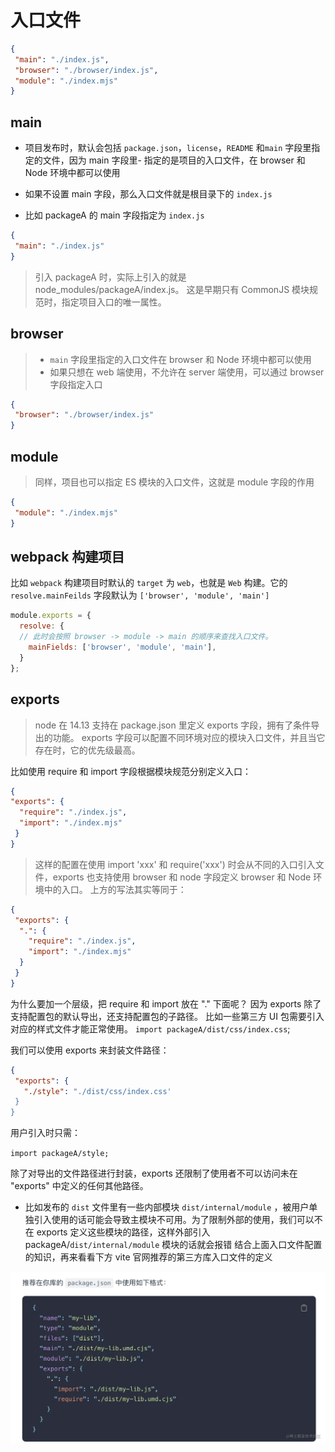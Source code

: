 # 入口文件

```json
{
 "main": "./index.js", 
 "browser": "./browser/index.js",
 "module": "./index.mjs"
}
```

## main

- 项目发布时，默认会包括 `package.json`，`license`，`README` 和`main` 字段里指定的文件，因为 main 字段里- 指定的是项目的入口文件，在 browser 和 Node 环境中都可以使用
- 如果不设置 main 字段，那么入口文件就是根目录下的 `index.js`

- 比如 packageA 的 main 字段指定为 `index.js`

```json
{
 "main": "./index.js"
}
```

> 引入 packageA 时，实际上引入的就是 node_modules/packageA/index.js。
这是早期只有 CommonJS 模块规范时，指定项目入口的唯一属性。

## browser

> - `main` 字段里指定的入口文件在 browser 和 Node 环境中都可以使用
> - 如果只想在 web 端使用，不允许在 server 端使用，可以通过 browser 字段指定入口

```json
{
 "browser": "./browser/index.js"
}
```

## module

> 同样，项目也可以指定 ES 模块的入口文件，这就是 module 字段的作用

```json
{
 "module": "./index.mjs"
}
```

## webpack 构建项目

比如 `webpack` 构建项目时默认的 `target` 为 `web`，也就是 `Web` 构建。它的 `resolve.mainFeilds` 字段默认为  `['browser', 'module', 'main']`

```js
module.exports = {
  resolve: {
  // 此时会按照 browser -> module -> main 的顺序来查找入口文件。
    mainFields: ['browser', 'module', 'main'],
  }
};
```

## exports

> node 在 14.13 支持在 package.json 里定义 exports 字段，拥有了条件导出的功能。
> exports 字段可以配置不同环境对应的模块入口文件，并且当它存在时，它的优先级最高。

比如使用 require 和 import 字段根据模块规范分别定义入口：

```json
{
"exports": {
  "require": "./index.js",
  "import": "./index.mjs"
 }
}
```

> 这样的配置在使用 import 'xxx' 和 require('xxx') 时会从不同的入口引入文件，exports 也支持使用 browser 和 node 字段定义 browser 和 Node 环境中的入口。
上方的写法其实等同于：

```json
{
 "exports": {
  ".": {
    "require": "./index.js",
    "import": "./index.mjs"
  }
 }
}
```

为什么要加一个层级，把 require 和 import 放在 "." 下面呢？
因为 exports 除了支持配置包的默认导出，还支持配置包的子路径。
比如一些第三方 UI 包需要引入对应的样式文件才能正常使用。
`import packageA/dist/css/index.css`;

我们可以使用 exports 来封装文件路径：

```json
{
 "exports": {
   "./style": "./dist/css/index.css'
 }
}
```

用户引入时只需：

`import packageA/style;`

除了对导出的文件路径进行封装，exports 还限制了使用者不可以访问未在 "exports" 中定义的任何其他路径。

- 比如发布的 `dist` 文件里有一些内部模块 `dist/internal/module` ，被用户单独引入使用的话可能会导致主模块不可用。为了限制外部的使用，我们可以不在 exports 定义这些模块的路径，这样外部引入 packageA/`dist/internal/module` 模块的话就会报错
结合上面入口文件配置的知识，再来看看下方 vite 官网推荐的第三方库入口文件的定义

![](./__assets__/入口文件-2022-11-12-17-39-33.png)

